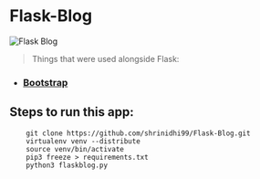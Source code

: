 # Flask-Blog

![Flask Blog](https://i0.wp.com/sourcedexter.com/wp-content/uploads/2017/09/flask-python.png?fit=640%2C400&ssl=1 "Flask")

> Things that were used alongside Flask:

* ### [Bootstrap](https://getbootstrap.com/)

## Steps to run this app:

```shell
    git clone https://github.com/shrinidhi99/Flask-Blog.git
    virtualenv venv --distribute
    source venv/bin/activate
    pip3 freeze > requirements.txt
    python3 flaskblog.py
```